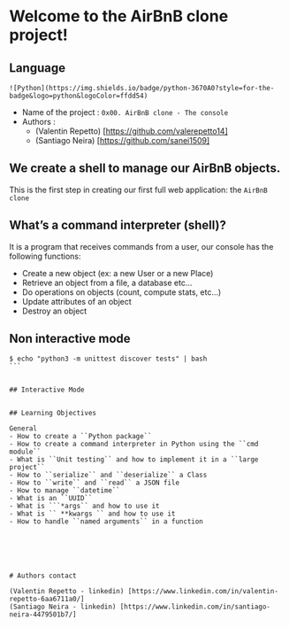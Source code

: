 # Welcome to the AirBnB clone project!

## Language
	![Python](https://img.shields.io/badge/python-3670A0?style=for-the-badge&logo=python&logoColor=ffdd54)

- Name of the project : ``0x00. AirBnB clone - The console``
- Authors : 
	- (Valentin Repetto) [https://github.com/valerepetto14] 
	- (Santiago Neira) [https://github.com/sanei1509]

## We create a shell to manage our AirBnB objects.

This is the first step in creating our first full web application: the ``AirBnB clone``

## What’s a command interpreter (shell)?

It is a program that receives commands from a user,
our console has the following functions:



- Create a new object (ex: a new User or a new Place)
- Retrieve an object from a file, a database etc…
- Do operations on objects (count, compute stats, etc…)
- Update attributes of an object
- Destroy an object


## Non interactive mode

````
$ echo "python3 -m unittest discover tests" | bash
```


## Interactive Mode


## Learning Objectives

General
- How to create a ``Python package``
- How to create a command interpreter in Python using the ``cmd module``
- What is ``Unit testing`` and how to implement it in a ``large project``
- How to ``serialize`` and ``deserialize`` a Class
- How to ``write`` and ``read`` a JSON file
- How to manage ``datetime``
- What is an ``UUID``
- What is ```*args`` and how to use it
- What is `` **kwargs `` and how to use it
- How to handle ``named arguments`` in a function






# Authors contact

(Valentin Repetto - linkedin) [https://www.linkedin.com/in/valentin-repetto-6aa6711a0/]
(Santiago Neira - linkedin) [https://www.linkedin.com/in/santiago-neira-4479501b7/]

